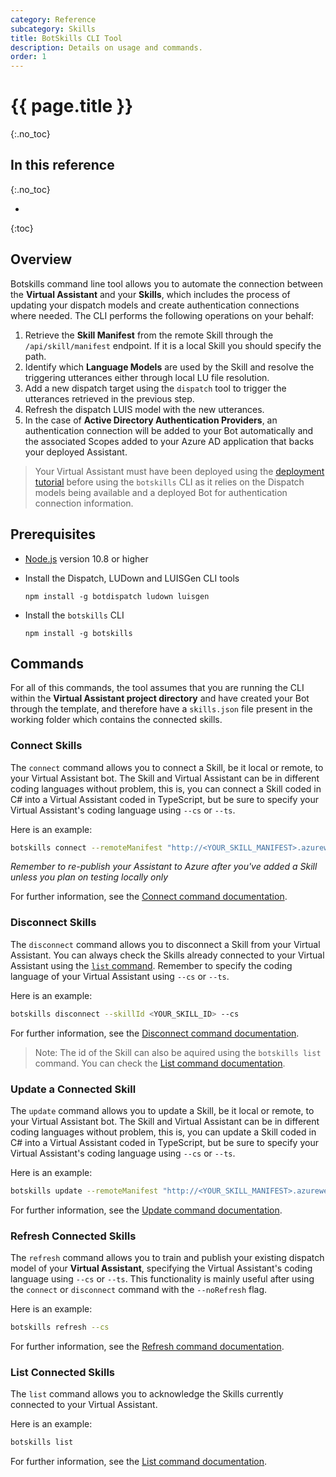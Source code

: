 ```yaml
---
category: Reference
subcategory: Skills
title: BotSkills CLI Tool
description: Details on usage and commands.
order: 1
---
```


# {{ page.title }}
{:.no_toc}

## In this reference
{:.no_toc}

* 
{:toc}

## Overview
Botskills command line tool allows you to automate the connection between the **Virtual Assistant** and your **Skills**, which includes the process of updating your dispatch models and create authentication connections where needed.
The CLI performs the following operations on your behalf:
1. Retrieve the **Skill Manifest** from the remote Skill through the `/api/skill/manifest` endpoint. If it is a local Skill you should specify the path.
2. Identify which **Language Models** are used by the Skill and resolve the triggering utterances either through local LU file resolution.
3. Add a new dispatch target using the `dispatch` tool to trigger the utterances retrieved in the previous step.
4. Refresh the dispatch LUIS model with the new utterances.
5. In the case of **Active Directory Authentication Providers**, an authentication connection will be added to your Bot automatically and the associated Scopes added to your Azure AD application that backs your deployed Assistant.

> Your Virtual Assistant must have been deployed using the [deployment tutorial]({{site.baseurl}}/tutorials/csharp/create-assistant/4_provision_your_azure_resources) before using the `botskills` CLI as it relies on the Dispatch models being available and a deployed Bot for authentication connection information.

## Prerequisites
- [Node.js](https://nodejs.org/) version 10.8 or higher
- Install the Dispatch, LUDown and LUISGen CLI tools

    ```shell
    npm install -g botdispatch ludown luisgen
    ```
- Install the `botskills` CLI
    ```shell
    npm install -g botskills
    ```

## Commands
For all of this commands, the tool assumes that you are running the CLI within the **Virtual Assistant project directory** and have created your Bot through the template, and therefore have a `skills.json` file present in the working folder which contains the connected skills.

### Connect Skills
The `connect` command allows you to connect a Skill, be it local or remote, to your Virtual Assistant bot. The Skill and Virtual Assistant can be in different coding languages without problem, this is, you can connect a Skill coded in C# into a Virtual Assistant coded in TypeScript, but be sure to specify your Virtual Assistant's coding language using `--cs` or `--ts`.

Here is an example:
```bash
botskills connect --remoteManifest "http://<YOUR_SKILL_MANIFEST>.azurewebsites.net/api/skill/manifest" --luisFolder <YOUR_LUIS_FOLDER_PATH> --cs
```

*Remember to re-publish your Assistant to Azure after you've added a Skill unless you plan on testing locally only*

For further information, see the [Connect command documentation]({{site.repo}}/tree/master/tools/botskills/docs/connect.md).

### Disconnect Skills
The `disconnect` command allows you to disconnect a Skill from your Virtual Assistant. You can always check the Skills already connected to your Virtual Assistant using the [`list` command](#List-Connected-Skills). Remember to specify the coding language of your Virtual Assistant using `--cs` or `--ts`.

Here is an example:
```bash
botskills disconnect --skillId <YOUR_SKILL_ID> --cs
```

For further information, see the [Disconnect command documentation]({{site.repo}}/tree/master/tools/botskills/docs/disconnect.md).

> Note: The id of the Skill can also be aquired using the `botskills list` command. You can check the [List command documentation]({{site.repo}}/tree/master/tools/botskills/docs/list.md).

### Update a Connected Skill
The `update` command allows you to update a Skill, be it local or remote, to your Virtual Assistant bot. The Skill and Virtual Assistant can be in different coding languages without problem, this is, you can update a Skill coded in C# into a Virtual Assistant coded in TypeScript, but be sure to specify your Virtual Assistant's coding language using `--cs` or `--ts`.

Here is an example:
```bash
botskills update --remoteManifest "http://<YOUR_SKILL_MANIFEST>.azurewebsites.net/api/skill/manifest" --luisFolder <YOUR_LUIS_FOLDER_PATH> --cs
```

For further information, see the [Update command documentation]({{site.repo}}/tree/master/tools/botskills/docs/update.md).

### Refresh Connected Skills
The `refresh` command allows you to train and publish your existing dispatch model of your **Virtual Assistant**, specifying the Virtual Assistant's coding language using `--cs` or `--ts`. This functionality is mainly useful after using the `connect` or `disconnect` command with the `--noRefresh` flag.

Here is an example:
```bash
botskills refresh --cs
```

For further information, see the [Refresh command documentation]({{site.repo}}/tree/master/tools/botskills/docs/refresh.md).

### List Connected Skills
The `list` command allows you to acknowledge the Skills currently connected to your Virtual Assistant.

Here is an example:
```bash
botskills list
```

For further information, see the [List command documentation]({{site.repo}}/tree/master/tools/botskills/docs/list.md).
